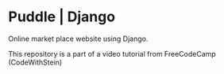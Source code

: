 # Puddle | Django

Online market place website using Django.

This repository is a part of a video tutorial from FreeCodeCamp (CodeWithStein)